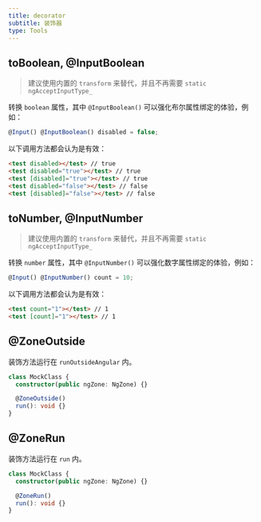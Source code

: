 ```yaml
---
title: decorator
subtitle: 装饰器
type: Tools
---
```


## toBoolean, @InputBoolean

> 建议使用内置的 `transform` 来替代，并且不再需要 `static ngAcceptInputType_`

转换 `boolean` 属性，其中 `@InputBoolean()` 可以强化布尔属性绑定的体验，例如：

```ts
@Input() @InputBoolean() disabled = false;
```

以下调用方法都会认为是有效：

```html
<test disabled></test> // true
<test disabled="true"></test> // true
<test [disabled]="true"></test> // true
<test disabled="false"></test> // false
<test [disabled]="false"></test> // false
```

## toNumber, @InputNumber

> 建议使用内置的 `transform` 来替代，并且不再需要 `static ngAcceptInputType_`

转换 `number` 属性，其中 `@InputNumber()` 可以强化数字属性绑定的体验，例如：

```ts
@Input() @InputNumber() count = 10;
```

以下调用方法都会认为是有效：

```html
<test count="1"></test> // 1
<test [count]="1"></test> // 1
```

## @ZoneOutside

装饰方法运行在 `runOutsideAngular` 内。

```ts
class MockClass {
  constructor(public ngZone: NgZone) {}

  @ZoneOutside()
  run(): void {}
}
```

## @ZoneRun

装饰方法运行在 `run` 内。

```ts
class MockClass {
  constructor(public ngZone: NgZone) {}

  @ZoneRun()
  run(): void {}
}
```
